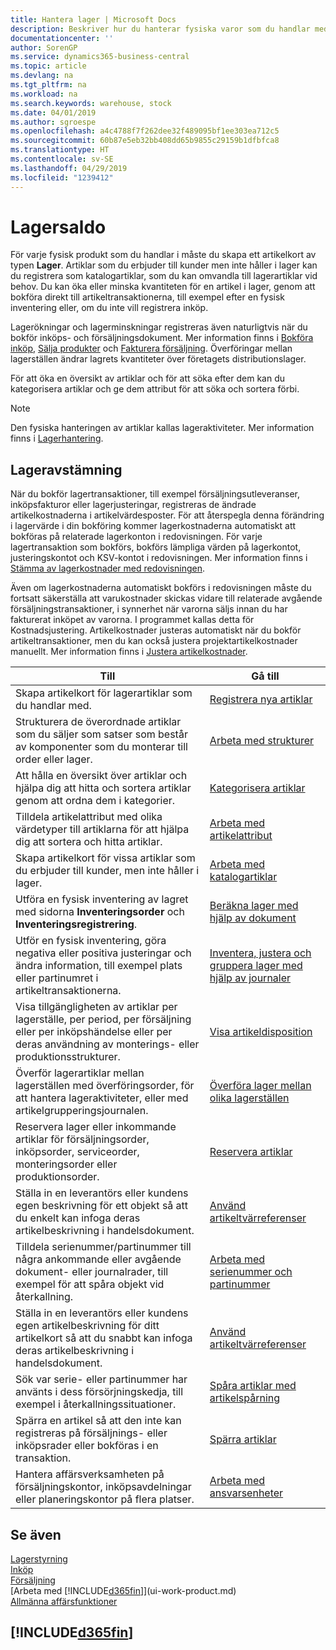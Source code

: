 ```yaml
---
title: Hantera lager | Microsoft Docs
description: Beskriver hur du hanterar fysiska varor som du handlar med, till exempel hantering av lager i distributionslagret.
documentationcenter: ''
author: SorenGP
ms.service: dynamics365-business-central
ms.topic: article
ms.devlang: na
ms.tgt_pltfrm: na
ms.workload: na
ms.search.keywords: warehouse, stock
ms.date: 04/01/2019
ms.author: sgroespe
ms.openlocfilehash: a4c4788f7f262dee32f489095bf1ee303ea712c5
ms.sourcegitcommit: 60b87e5eb32bb408dd65b9855c29159b1dfbfca8
ms.translationtype: HT
ms.contentlocale: sv-SE
ms.lasthandoff: 04/29/2019
ms.locfileid: "1239412"
---
```

# <a name="inventory"></a>Lagersaldo
För varje fysisk produkt som du handlar i måste du skapa ett artikelkort av typen **Lager**. Artiklar som du erbjuder till kunder men inte håller i lager kan du registrera som katalogartiklar, som du kan omvandla till lagerartiklar vid behov. Du kan öka eller minska kvantiteten för en artikel i lager, genom att bokföra direkt till artikeltransaktionerna, till exempel efter en fysisk inventering eller, om du inte vill registrera inköp.

Lagerökningar och lagerminskningar registreras även naturligtvis när du bokför inköps- och försäljningsdokument. Mer information finns i [Bokföra inköp](purchasing-how-record-purchases.md), [Sälja produkter](sales-how-sell-products.md) och [Fakturera försäljning](sales-how-invoice-sales.md). Överföringar mellan lagerställen ändrar lagrets kvantiteter över företagets distributionslager.   

För att öka en översikt av artiklar och för att söka efter dem kan du kategorisera artiklar och ge dem attribut för att söka och sortera förbi.

> [!NOTE]
> Den fysiska hanteringen av artiklar kallas lageraktiviteter. Mer information finns i [Lagerhantering](warehouse-manage-warehouse.md).

## <a name="inventory-reconciliation"></a>Lageravstämning
När du bokför lagertransaktioner, till exempel försäljningsutleveranser, inköpsfakturor eller lagerjusteringar, registreras de ändrade artikelkostnaderna i artikelvärdesposter. För att återspegla denna förändring i lagervärde i din bokföring kommer lagerkostnaderna automatiskt att bokföras på relaterade lagerkonton i redovisningen. För varje lagertransaktion som bokförs, bokförs lämpliga värden på lagerkontot, justeringskontot och KSV-kontot i redovisningen. Mer information finns i [Stämma av lagerkostnader med redovisningen](finance-how-to-post-inventory-costs-to-the-general-ledger.md).

Även om lagerkostnaderna automatiskt bokförs i redovisningen måste du fortsatt säkerställa att varukostnader skickas vidare till relaterade avgående försäljningstransaktioner, i synnerhet när varorna säljs innan du har fakturerat inköpet av varorna. I programmet kallas detta för Kostnadsjustering. Artikelkostnader justeras automatiskt när du bokför artikeltransaktioner, men du kan också justera projektartikelkostnader manuellt. Mer information finns i [Justera artikelkostnader](inventory-how-adjust-item-costs.md).

|Till |Gå till |
|---|----|
|Skapa artikelkort för lagerartiklar som du handlar med.|[Registrera nya artiklar](inventory-how-register-new-items.md)|
|Strukturera de överordnade artiklar som du säljer som satser som består av komponenter som du monterar till order eller lager.|[Arbeta med strukturer](inventory-how-work-BOMs.md)|
|Att hålla en översikt över artiklar och hjälpa dig att hitta och sortera artiklar genom att ordna dem i kategorier.|[Kategorisera artiklar](inventory-how-categorize-items.md)|
|Tilldela artikelattribut med olika värdetyper till artiklarna för att hjälpa dig att sortera och hitta artiklar.|[Arbeta med artikelattribut](inventory-how-work-item-attributes.md)|
|Skapa artikelkort för vissa artiklar som du erbjuder till kunder, men inte håller i lager.|[Arbeta med katalogartiklar](inventory-how-work-nonstock-items.md)|
|Utföra en fysisk inventering av lagret med sidorna **Inventeringsorder** och **Inventeringsregistrering**.|[Beräkna lager med hjälp av dokument](inventory-how-count-inventory-with-documents.md)|
|Utför en fysisk inventering, göra negativa eller positiva justeringar och ändra information, till exempel plats eller partinumret i artikeltransaktionerna.|[Inventera, justera och gruppera lager med hjälp av journaler](inventory-how-count-adjust-reclassify.md)|
|Visa tillgängligheten av artiklar per lagerställe, per period, per försäljning eller per inköpshändelse eller per deras användning av monterings- eller produktionsstrukturer.|[Visa artikeldisposition](inventory-how-availability-overview.md)|
|Överför lagerartiklar mellan lagerställen med överföringsorder, för att hantera lageraktiviteter, eller med artikelgrupperingsjournalen.|[Överföra lager mellan olika lagerställen](inventory-how-transfer-between-locations.md)|
|Reservera lager eller inkommande artiklar för försäljningsorder, inköpsorder, serviceorder, monteringsorder eller produktionsorder.|[Reservera artiklar](inventory-how-to-reserve-items.md)|
|Ställa in en leverantörs eller kundens egen beskrivning för ett objekt så att du enkelt kan infoga deras artikelbeskrivning i handelsdokument.|[Använd artikeltvärreferenser](inventory-how-use-item-cross-refs.md)|
|Tilldela serienummer/partinummer till några ankommande eller avgående dokument- eller journalrader, till exempel för att spåra objekt vid återkallning.|[Arbeta med serienummer och partinummer](inventory-how-work-item-tracking.md)|
|Ställa in en leverantörs eller kundens egen artikelbeskrivning för ditt artikelkort så att du snabbt kan infoga deras artikelbeskrivning i handelsdokument.|[Använd artikeltvärreferenser](inventory-how-use-item-cross-refs.md)|
|Sök var serie- eller partinummer har använts i dess försörjningskedja, till exempel i återkallningssituationer.|[Spåra artiklar med artikelspårning](inventory-how-to-trace-item-tracked-items.md)|
|Spärra en artikel så att den inte kan registreras på försäljnings- eller inköpsrader eller bokföras i en transaktion.|[Spärra artiklar](inventory-how-block-items.md)|
|Hantera affärsverksamheten på försäljningskontor, inköpsavdelningar eller planeringskontor på flera platser.|[Arbeta med ansvarsenheter](inventory-responsibility-centers.md)|

## <a name="see-also"></a>Se även  
[Lagerstyrning](warehouse-manage-warehouse.md)  
[Inköp](purchasing-manage-purchasing.md)  
[Försäljning](sales-manage-sales.md)    
[Arbeta med [!INCLUDE[d365fin](includes/d365fin_md.md)]](ui-work-product.md)  
[Allmänna affärsfunktioner](ui-across-business-areas.md)

## [!INCLUDE[d365fin](includes/free_trial_md.md)]  
